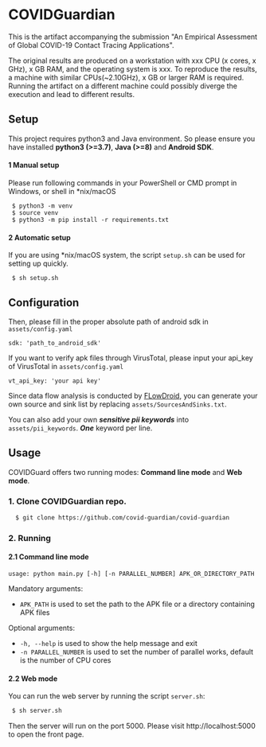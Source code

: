 # COVIDGuardian
This is the artifact accompanying the submission "An Empirical Assessment of Global COVID-19 Contact Tracing Applications".

The original results are produced on a workstation with xxx CPU (x cores, x GHz), x GB RAM, and the operating system is xxx. To reproduce the results, a machine with similar CPUs(~2.10GHz), x GB or larger RAM is required. Running the artifact on a different machine could possibly diverge the execution and lead to different results.   

## Setup
This project requires python3 and Java environment. 
So please ensure you have installed **python3 (>=3.7)**, **Java (>=8)** and **Android SDK**.

#### 1 Manual setup
Please run following commands in your PowerShell or CMD prompt in Windows, or shell in *nix/macOS
```shell
 $ python3 -m venv
 $ source venv
 $ python3 -m pip install -r requirements.txt
```

#### 2 Automatic setup
If you are using *nix/macOS system, the script ```setup.sh``` can be used for setting up quickly.
```shell
 $ sh setup.sh
```

## Configuration
Then, please fill in the proper absolute path of android sdk in ```assets/config.yaml``` 
```text
sdk: 'path_to_android_sdk'
```

If you want to verify apk files through VirusTotal, please input your api_key of VirusTotal in ```assets/config.yaml```
```text
vt_api_key: 'your api key'
```

Since data flow analysis is conducted by [FLowDroid](https://github.com/secure-software-engineering/FlowDroid),
you can generate your own source and sink list by replacing ```assets/SourcesAndSinks.txt```.

You can also add your own _**sensitive pii keywords**_ into ```assets/pii_keywords```. _**One**_ keyword per line.

## Usage
COVIDGuard offers two running modes: __Command line mode__ and __Web mode__.

### 1. Clone COVIDGuardian repo.
```bash
  $ git clone https://github.com/covid-guardian/covid-guardian 
```
### 2. Running
#### 2.1 Command line mode
 
```
usage: python main.py [-h] [-n PARALLEL_NUMBER] APK_OR_DIRECTORY_PATH

```
Mandatory arguments:
* `APK_PATH` is used to set the path to the APK file or a directory containing APK files

Optional arguments:
* `-h, --help` is used to show the help message and exit
* `-n PARALLEL_NUMBER` is used to set the number of parallel works, default is the number of CPU cores

#### 2.2 Web mode
You can run the web server by running the script ```server.sh```:
```bash
 $ sh server.sh
```

Then the server will run on the port 5000. Please visit http://localhost:5000 to open the front page.